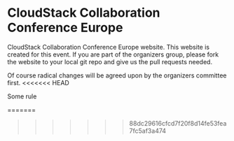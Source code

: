 CloudStack Collaboration Conference Europe
==========================================

CloudStack Collaboration Conference Europe website. This website is created for this event. If you are part of the organizers group, please fork the website to your local git repo and give us the pull requests needed.

Of course radical changes will be agreed upon by the organizers committee first.
<<<<<<< HEAD

Some rule


=======
>>>>>>> 88dc29616cfcd7f20f8d14fe53fea7fc5af3a474
